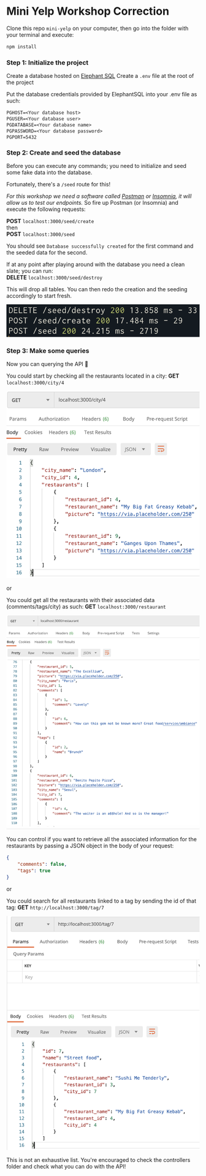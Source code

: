 # Mini Yelp Workshop Correction

Clone this repo `mini-yelp` on your computer, then go into the folder with your terminal and execute:

```sh
npm install
```

### Step 1: Initialize the project

Create a database hosted on [Elephant SQL](https://www.elephantsql.com/)
Create a `.env` file at the root of the project

Put the database credentials provided by ElephantSQL into your .env file as such:
```
PGHOST=<Your database host>
PGUSER=<Your database user>
PGDATABASE=<Your database name>
PGPASSWORD=<Your database password>
PGPORT=5432
```

### Step 2: Create and seed the database

Before you can execute any commands; you need to initialize and seed some fake data into the database.

Fortunately, there's a `/seed` route for this!

_For this workshop we need a software called [Postman](https://www.postman.com/downloads/) or [Insomnia](https://insomnia.rest/), it will allow us to test our endpoints._
So fire up Postman (or Insomnia) and execute the following requests:

**POST** `localhost:3000/seed/create`  
then  
**POST** `localhost:3000/seed`  

You should see `Database successfully created` for the first command and the seeded data for the second.

If at any point after playing around with the database you need a clean slate; you can run:  
**DELETE** `localhost:3000/seed/destroy`

This will drop all tables. You can then redo the creation and the seeding accordingly to start fresh.

![pic](readme/seed.png)

### Step 3: Make some queries

Now you can querying the API :partying_face:

You could start by checking all the restaurants located in a city:
**GET** `localhost:3000/city/4`  

![pic](readme/oneCity.png)

or 

You could get all the restaurants with their associated data (comments/tags/city) as such:
**GET** `localhost:3000/restaurant`  

![pic](readme/allRestaurants.png)

You can control if you want to retrieve all the associated information for the restaurants by passing a JSON object in the body of your request:  

```JSON
{
    "comments": false,
    "tags": true
}
```

or  

You could search for all restaurants linked to a tag by sending the id of that tag:
**GET** `http://localhost:3000/tag/7`  

![pic](readme/oneTag.png)

This is not an exhaustive list. You're encouraged to check the controllers folder and check what you can do with the API!